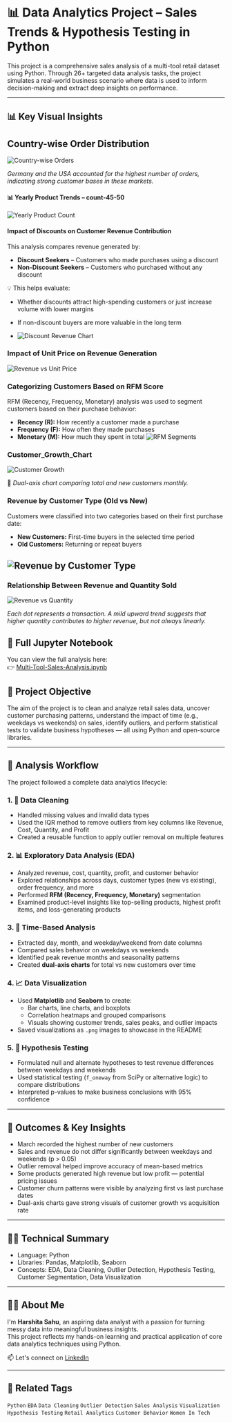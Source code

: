 # 📊 Data Analytics Project – Sales Trends & Hypothesis Testing in Python

This project is a comprehensive sales analysis of a multi-tool retail dataset using Python. Through 26+ targeted data analysis tasks, the project simulates a real-world business scenario where data is used to inform decision-making and extract deep insights on performance.

---
## 📊 Key Visual Insights
##  Country-wise Order Distribution


![Country-wise Orders](https://github.com/HarshitaSahu1/-Data-Analytics-Project-Sales-Trends-Testing-in-Python-/blob/7333cb4623564cba43d02d34b0323ef102b390ba/Country_wise_orders.png)

*Germany and the USA accounted for the highest number of orders, indicating strong customer bases in these markets.*

#### 📊 Yearly Product Trends – count-45-50

![Yearly Product Count](https://github.com/HarshitaSahu1/-Data-Analytics-Project-Sales-Trends-Testing-in-Python-/blob/6a5a80f1e5e7275a76b87ddc3cab16b474936868/Yearly_Trend_of_products.png)

#### Impact of Discounts on Customer Revenue Contribution
This analysis compares revenue generated by:

- **Discount Seekers** – Customers who made purchases using a discount
- **Non-Discount Seekers** – Customers who purchased without any discount

💡 This helps evaluate:
- Whether discounts attract high-spending customers or just increase volume with lower margins
- If non-discount buyers are more valuable in the long term

- ![Discount Revenue Chart](https://github.com/HarshitaSahu1/-Data-Analytics-Project-Sales-Trends-Testing-in-Python-/blob/6c96cb6b0b3d557d09d08a6e7ea4c725781649ce/Discount_Analysis.png)

### Impact of Unit Price on Revenue Generation
![Revenue vs Unit Price](https://github.com/HarshitaSahu1/-Data-Analytics-Project-Sales-Trends-Testing-in-Python-/blob/d01966ffc153890afc2d8611913e6e6c7642c97e/Revenue_vs_UnitPrice_orders_sold.png)


### Categorizing Customers Based on RFM Score
RFM (Recency, Frequency, Monetary) analysis was used to segment customers based on their purchase behavior:

- **Recency (R):** How recently a customer made a purchase  
- **Frequency (F):** How often they made purchases  
- **Monetary (M):** How much they spent in total
![RFM Segments](https://github.com/HarshitaSahu1/-Data-Analytics-Project-Sales-Trends-Testing-in-Python-/blob/064af61a1e7104dd6275b9406759ac4688b88d00/Categorizing_Customer_based_RFM_Score.png)

### Customer_Growth_Chart
![Customer Growth](https://github.com/HarshitaSahu1/-Data-Analytics-Project-Sales-Trends-Testing-in-Python-/blob/f6efd2208b237fed6c7226492a0bbf6f0f60885d/Customer_Growth_Chart.png)

💬 *Dual-axis chart comparing total and new customers monthly.*
### Revenue by Customer Type (Old vs New)
Customers were classified into two categories based on their first purchase date:

- **New Customers:** First-time buyers in the selected time period
- **Old Customers:** Returning or repeat buyers

![Revenue by Customer Type](https://github.com/HarshitaSahu1/-Data-Analytics-Project-Sales-Trends-Testing-in-Python-/blob/d0a426c7d9d9c8f2d1e48c1166f833368e65e47d/Revenue_Customer_Type.png)
- 

### Relationship Between Revenue and Quantity Sold

![Revenue vs Quantity](https://github.com/HarshitaSahu1/-Data-Analytics-Project-Sales-Trends-Testing-in-Python-/blob/55b6221fe869bd5fb80c6e03a5073e3dc2e25f6b/Revenue_vs_Quantity.png)

*Each dot represents a transaction. A mild upward trend suggests that higher quantity contributes to higher revenue, but not always linearly.*

## 📓 Full Jupyter Notebook

You can view the full analysis here:  
👉 [Multi-Tool-Sales-Analysis.ipynb](https://github.com/HarshitaSahu1/-Data-Analytics-Project-Sales-Trends-Testing-in-Python-/blob/3299db21fd3c14ca64b80f675dcc55146e22e997/multi_tool_sales_project.ipynb)



## 📌 Project Objective

The aim of the project is to clean and analyze retail sales data, uncover customer purchasing patterns, understand the impact of time (e.g., weekdays vs weekends) on sales, identify outliers, and perform statistical tests to validate business hypotheses — all using Python and open-source libraries.

---

## 🔄 Analysis Workflow

The project followed a complete data analytics lifecycle:

### 1. 🧹 Data Cleaning
- Handled missing values and invalid data types
- Used the IQR method to remove outliers from key columns like Revenue, Cost, Quantity, and Profit
- Created a reusable function to apply outlier removal on multiple features

### 2. 📊 Exploratory Data Analysis (EDA)
- Analyzed revenue, cost, quantity, profit, and customer behavior
- Explored relationships across days, customer types (new vs existing), order frequency, and more
- Performed **RFM (Recency, Frequency, Monetary)** segmentation
- Examined product-level insights like top-selling products, highest profit items, and loss-generating products

### 3. 📅 Time-Based Analysis
- Extracted day, month, and weekday/weekend from date columns
- Compared sales behavior on weekdays vs weekends
- Identified peak revenue months and seasonality patterns
- Created **dual-axis charts** for total vs new customers over time

### 4. 📈 Data Visualization
- Used **Matplotlib** and **Seaborn** to create:
  - Bar charts, line charts, and boxplots
  - Correlation heatmaps and grouped comparisons
  - Visuals showing customer trends, sales peaks, and outlier impacts
- Saved visualizations as `.png` images to showcase in the README

### 5. 🧪 Hypothesis Testing
- Formulated null and alternate hypotheses to test revenue differences between weekdays and weekends
- Used statistical testing (`f_oneway` from SciPy or alternative logic) to compare distributions
- Interpreted p-values to make business conclusions with 95% confidence

---

## 🎯 Outcomes & Key Insights

- March recorded the highest number of new customers
- Sales and revenue do not differ significantly between weekdays and weekends (p > 0.05)
- Outlier removal helped improve accuracy of mean-based metrics
- Some products generated high revenue but low profit — potential pricing issues
- Customer churn patterns were visible by analyzing first vs last purchase dates
- Dual-axis charts gave strong visuals of customer growth vs acquisition rate

---

## 👩‍💻 Technical Summary

- Language: Python  
- Libraries: Pandas, Matplotlib, Seaborn  
- Concepts: EDA, Data Cleaning, Outlier Detection, Hypothesis Testing, Customer Segmentation, Data Visualization

---

## 🙋‍♀️ About Me

I'm **Harshita Sahu**, an aspiring data analyst with a passion for turning messy data into meaningful business insights.  
This project reflects my hands-on learning and practical application of core data analytics techniques using Python.

📫 Let's connect on [LinkedIn](https://www.linkedin.com/in/harshitasahu19231923)

---

## 📌 Related Tags

`Python` `EDA` `Data Cleaning` `Outlier Detection` `Sales Analysis` `Visualization` `Hypothesis Testing` `Retail Analytics` `Customer Behavior` `Women In Tech`
